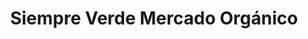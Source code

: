 ---
title: "Siempre Verde Mercado Orgánico"
url: /mercedes/siempre-verde-mercado-organico/
shop: Videothek
---